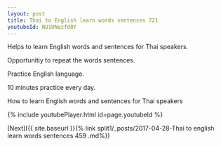 ```yaml
---
layout: post
title: Thai to English learn words sentences 721 
youtubeId: NU1UNqzfd8Y
---
```

 
 
Helps to learn English words and sentences for Thai speakers.

Opportunitiy to repeat the words sentences. 

Practice English language. 
 
10 minutes practice every day. 
 
How to learn English words and sentences for Thai speakers 
 
{% include youtubePlayer.html id=page.youtubeId %}
 
 
[Next]({{ site.baseurl }}{% link  split1/_posts/2017-04-28-Thai to english learn words sentences 459 .md%})
 
